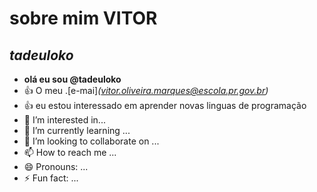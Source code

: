 <!---comentários --->
# sobre mim **VITOR**
## *tadeuloko*
- **olá eu sou @tadeuloko**
- :+1: O meu .[e-mai]_(vitor.oliveira.marques@escola.pr.gov.br)_
- :+1: eu estou interessado em aprender novas linguas de programação   
- 👀 I’m interested in...
- 🌱 I’m currently learning ...
- 💞️ I’m looking to collaborate on ...
- 📫 How to reach me ...
- 😄 Pronouns: ...
- ⚡ Fun fact: ...

<!---
tadeuloko/tadeuloko is a ✨ special ✨ repository because its `README.md` (this file) appears on your GitHub profile.
You can click the Preview link to take a look at your changes.
--->
